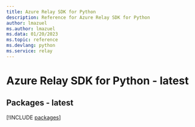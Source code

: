 ```yaml
---
title: Azure Relay SDK for Python
description: Reference for Azure Relay SDK for Python
author: lmazuel
ms.author: lmazuel
ms.data: 01/20/2023
ms.topic: reference
ms.devlang: python
ms.service: relay
---
```

# Azure Relay SDK for Python - latest
## Packages - latest
[!INCLUDE [packages](relay-index.md)]
